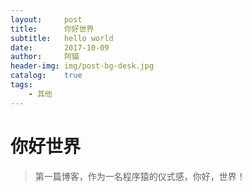 ```yaml
---
layout:     post
title:      你好世界
subtitle:   hello world
date:       2017-10-09
author:     阿貓
header-img: img/post-bg-desk.jpg
catalog:    true
tags:
    - 其他
---
```




# 你好世界
>第一篇博客，作为一名程序猿的仪式感，你好，世界！



